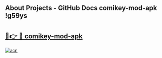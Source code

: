## About Projects - GitHub Docs comikey-mod-apk !g59ys

# <h2><a href="https://andorid.site?title=comikey-mod-apk&ref=13PRO">🔗👉 🔴 comikey-mod-apk</a></h2>

[![acn](https://github.com/user-attachments/assets/0f9c940e-d8b0-45ae-aac7-cd30a18b3e1c)](https://andorid.site?title=comikey-mod-apk&ref=13PRO)

